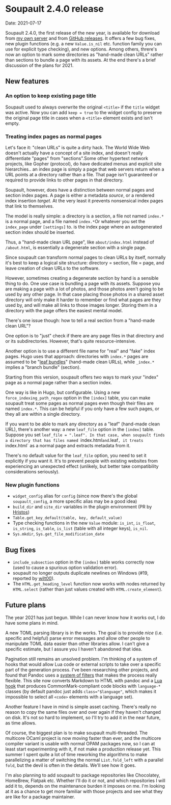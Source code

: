 <h1 id="post-title">Soupault 2.4.0 release</h1>

<p>Date: <time id="post-date">2021-07-17</time> </p>

<p id="post-excerpt">
Soupault 2.4.0, the first release of the new year, is available for download from <a href="https://files.baturin.org/software/soupault/2.4.0">my own server</a>
and from <a href="https://github.com/dmbaturin/soupault/releases/tag/2.4.0">GitHub releases</a>.
It offers a few bug fixes, new plugin functions (e.g. a new <code>Value.is_nil</code> etc. function family you can use for explicit type checking),
and new options. Among others, threre's now an option to mark some directories as "hand-made clean URLs" rather than sections to
bundle a page with its assets. At the end there's a brief discussion of the plans for 2021.
</p>

## New features

### An option to keep existing page title

Soupault used to always overwrite the original `<title>` if the `title` widget was active.
Now you can add `keep = true` to the widget config to preserve the original page title
in cases when a `<title>` element exists and isn't empty.

### Treating index pages as normal pages

Let's face it: "clean URLs" is quite a dirty hack. The World Wide Web doesn't actually have a concept of a site index,
and doesn't really differentiate "pages" from "sections".<fn>Some other hypertext network projects, like <wikipedia>Gopher (protocol)</wikipedia>,
do have dedicated menus and explicit site hierarchies.</fn>.
an index page is simply a page that web servers return when a URL points at a directory rather than a file.
That page isn't guaranteed or required to provide links to other pages in that directory.

Soupault, however, does have a distinction between normal pages and section index pages. A page is either a metadata _source_,
or a rendered index insertion _target_. At the very least it prevents nonsensical index pages that link to themselves.

The model is really simple: a directory is a section, a file not named `index.*` is a normal page,
and a file named `index.*`<fn>Or whatever you set the <code>index_page</code> under <code>[settings]</code> to.</fn>
 is the index page where an autogenerated section index should be inserted.

Thus, a "hand-made clean URL page", like `about/index.html` instead of `/about.html`, is essentially a degenerate section with a single page.

Since soupault can transform normal pages to clean URLs by itself, normally it's best to keep a logical site structure:
directory = section, file = page, and leave creation of clean URLs to the software.

However, sometimes creating a degenerate section by hand is a sensible thing to do. One use case is bundling a page with its assets.
Suppose you are making a page with a lot of photos, and those photos aren't going to be used by any other page.
In that case placing those photos in a shared asset directory will only make it harder to remember or find what pages are they used by,
and will make all links to those images longer.
Storing them in a directory with the page offers the easiest mental model.

There's one issue though: how to tell a real section from a "hand-made clean URL"?

One option is to "just" check if there are any page files in that directory and or its subdirectories.
However, that's quite resource-intensive.

Another option is to use a different file name for "real" and "fake" index pages.
Hugo uses that approach: directories with `index.*` pages are assumed to be "[leaf bundles](https://gohugo.io/content-management/page-bundles/)"
(hand-made clean URLs), while `_index.*` implies a "branch bundle" (section).

Starting from this version, soupault offers two ways to mark your "index" page as a normal page rather than a section index.

One way is like in Hugo, but configurable. Using a new `force_indexing_path_regex` option in the `[index]` table,
you can make soupault treat some pages as normal pages even though their files are named `index.*`.
This can be helpful if you only have a few such pages, or they all are within a single directory.

If you want to be able to mark any directory as a "leaf" (hand-made clean URL), there's another way:
a new `leaf_file` option in the `[index]` table. Suppose you set `leaf_file = ".leaf".
In that case, when soupault finds a directory that has files named `index.html` and `.leaf`,
it treats `index.html` as a normal page and extracts metadata from it.

There's no default value for the `leaf_file` option, you need to set it explicitly if you want it.
It's to prevent people with existing websites from experiencing an unexpected effect
(unlikely, but better take compatibility considerations seriously).

### New plugin functions

* `widget_config` alias for `config` (since now there's the global `soupault_config`, a more specific alias may be a good idea)
* `build_dir` and `site_dir` variables in the plugin environment (PR by [Hristos](https://hristos.lol))
* `Table.get_key_default(table, key, default_value)`
* Type checking functions in the new `Value` module: `is_int`, `is_float`, `is_string`, `is_table`, `is_list` (table with all integer keys), `is_nil`.
* `Sys.mkdir`, `Sys.get_file_modification_date`

## Bug fixes

* `include_subsection` option in the `[index]` table works correctly now (used to cause a spurious option validation error).
* soupault no longer outputs duplicate newlines on Windows (#19, reported by [wilt00](https://github.com/wilt00)).
* The `HTML.get_heading_level` function now works with nodes returned by `HTML.select` (rather than just values created with `HTML.create_element`).

## Future plans

The year 2021 has just begun. While I can never know how it works out, I do have some plans in mind.

A new TOML parsing library is in the works. The goal is to provide _nice_ (i.e. specific and helpful) parse error messages
and allow other people to manipulate TOML data easier than other libraries allow. I can't give a specific estimate,
but I assure you I haven't abandoned that idea.

Pagination still remains an unsolved problem. I'm thinking of a system of hooks that would allow Lua code or external scripts
to take over a specific part of the generation process. I've been researching other projects, and found that
Pandoc uses a [system of filters](https://pandoc.org/lua-filters.html) that makes the process really flexible.
This site now converts Markdown to HTML with pandoc and a [Lua hook](https://github.com/dmbaturin/soupault-website/blob/master/scripts/cmark-code-blocks.lua)
that produces CommonMark-compliant code blocks with `language-*` classes (by default pandoc just adds `class="$language"`, which makes it impossible
to select all `<code>` elements with a language set).

Another feature I have in mind is simple asset caching. There's really no reason to copy the same files over and over again
if they haven't changed on disk. It's not so hard to implement, so I'll try to add it in the near future, as time allows.

Of course, the biggest plan is to make soupault multi-threaded. The multicore OCaml project is now moving faster than ever,
and the multicore compiler variant is usable with normal OPAM packages now, so I can at least start experimenting with it,
if not make a production release yet.
This summer I spent quite a lot of time reworking the algorithms to make parallelizing a matter of switching
the normal `List.fold_left` with a parallel `fold`, but the devil is often in the details. We'll see how it goes.

I'm also planning to add soupault to package repositories like Chocolatey, HomeBrew, Flatpak etc.
Whether I'll do it or not, and which repositories I will add it to, depends on the maintenance burden it imposes on me.
I'm looking at it as a chance to get more familiar with those projects and see what they are like for a package maintainer.
